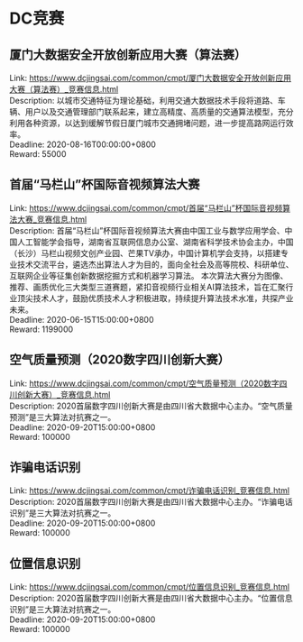 # DC竞赛



## 厦门大数据安全开放创新应用大赛（算法赛）

Link: https://www.dcjingsai.com/common/cmpt/厦门大数据安全开放创新应用大赛（算法赛）_竞赛信息.html  
Description: 以城市交通特征为理论基础，利用交通大数据技术手段将道路、车辆、用户以及交通管理部门联系起来，建立高精度、高质量的交通算法模型，充分利用各种资源，以达到缓解节假日厦门城市交通拥堵问题，进一步提高路网运行效率。  
Deadline: 2020-08-16T00:00:00+0800  
Reward: 55000  


## 首届“马栏山”杯国际音视频算法大赛

Link: https://www.dcjingsai.com/common/cmpt/首届“马栏山”杯国际音视频算法大赛_竞赛信息.html  
Description: 
首届“马栏山”杯国际音视频算法大赛由中国工业与数学应用学会、中国人工智能学会指导，湖南省互联网信息办公室、湖南省科学技术协会主办，中国（长沙）马栏山视频文创产业园、芒果TV承办，中国计算机学会支持，以搭建专业技术交流平台，遴选杰出算法人才为目的，面向全社会及高等院校、科研单位、互联网企业等征集创新数据挖掘方式和机器学习算法。
本次算法大赛分为图像、推荐、画质优化三大类型三道赛题，紧扣音视频行业相关AI算法技术，旨在汇聚行业顶尖技术人才，鼓励优质技术人才积极进取，持续提升算法技术水准，共探产业未来。  
Deadline: 2020-06-15T15:00:00+0800  
Reward: 1199000  


## 空气质量预测（2020数字四川创新大赛）

Link: https://www.dcjingsai.com/common/cmpt/空气质量预测（2020数字四川创新大赛）_竞赛信息.html  
Description: 2020首届数字四川创新大赛是由四川省大数据中心主办。“空气质量预测”是三大算法对抗赛之一。  
Deadline: 2020-09-20T15:00:00+0800  
Reward: 100000  


## 诈骗电话识别

Link: https://www.dcjingsai.com/common/cmpt/诈骗电话识别_竞赛信息.html  
Description: 2020首届数字四川创新大赛是由四川省大数据中心主办。“诈骗电话识别”是三大算法对抗赛之一。  
Deadline: 2020-09-20T15:00:00+0800  
Reward: 100000  


## 位置信息识别

Link: https://www.dcjingsai.com/common/cmpt/位置信息识别_竞赛信息.html  
Description: 2020首届数字四川创新大赛是由四川省大数据中心主办。“位置信息识别”是三大算法对抗赛之一。  
Deadline: 2020-09-20T15:00:00+0800  
Reward: 100000  

